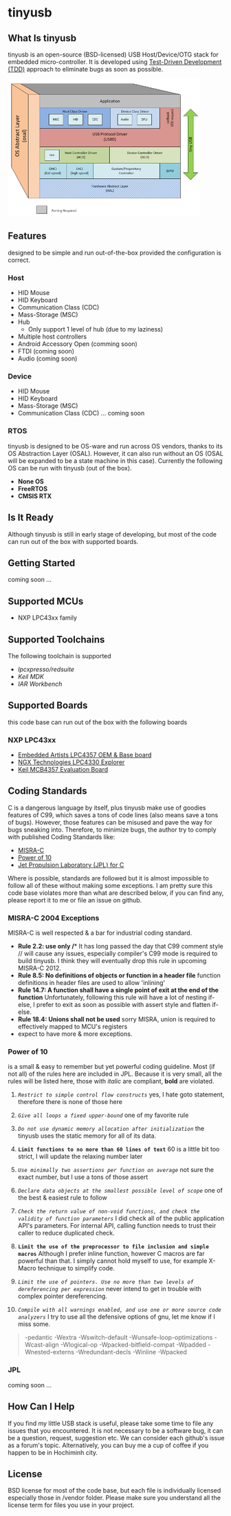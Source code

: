 # tinyusb #

## What Is tinyusb ##

tinyusb is an open-source (BSD-licensed) USB Host/Device/OTG stack for embedded micro-controller. It is developed using [Test-Driven Development (TDD)](tests/readme.md) approach to eliminate bugs as soon as possible.

![tinyusb diagram](/docs/images/what_is_tinyusb.png)

## Features ##

designed to be simple and run out-of-the-box provided the configuration is correct.

### Host ###

- HID Mouse
- HID Keyboard
- Communication Class (CDC)
- Mass-Storage (MSC)
- Hub
    - Only support 1 level of hub (due to my laziness)
- Multiple host controllers
- Android Accessory Open (comming soon)
- FTDI (coming soon)
- Audio (coming soon)


### Device ###

- HID Mouse
- HID Keyboard
- Mass-Storage (MSC)
- Communication Class (CDC) ... coming soon

### RTOS ###

tinyusb is designed to be OS-ware and run across OS vendors, thanks to its OS Abstraction Layer (OSAL). However, it can also run without an OS (OSAL will be expanded to be a state machine in this case). Currently the following OS can be run with tinyusb (out of the box).

- **None OS**
- **FreeRTOS**
- **CMSIS RTX**

## Is It Ready ##

Although tinyusb is still in early stage of developing, but most of the code can run out of the box with supported boards.

## Getting Started ##

coming soon ...

## Supported MCUs ##

- NXP LPC43xx family

## Supported Toolchains ##

The following toolchain is supported

- *lpcxpresso/redsuite*
- *Keil MDK*
- *IAR Workbench*

## Supported Boards ##

this code base can run out of the box with the following boards

### NXP LPC43xx ###

- [Embedded Artists LPC4357 OEM & Base board](http://www.embeddedartists.com/products/kits/lpc4357_kit.php)
- [NGX Technologies LPC4330 Explorer](http://shop.ngxtechnologies.com/product_info.php?products_id=104)
- [Keil MCB4357 Evaluation Board](http://www.keil.com/mcb4300)

## Coding Standards ##

C is a dangerous language by itself, plus tinyusb make use of goodies features of C99, which saves a tons of code lines (also means save a tons of bugs). However, those features can be misused and pave the way for bugs sneaking into. Therefore, to minimize bugs, the author try to comply with published Coding Standards like:

- [MISRA-C](http://www.misra-c.com/Activities/MISRAC/tabid/160/Default.aspx)
- [Power of 10](http://spinroot.com/p10/)
- [Jet Propulsion Laboratory (JPL) for C](http://lars-lab.jpl.nasa.gov)

Where is possible, standards are followed but it is almost impossible to follow all of these without making some exceptions. I am pretty sure this code base violates more than what are described below, if you can find any, please report it to me or file an issue on github.

### MISRA-C 2004 Exceptions ###

MISRA-C is well respected & a bar for industrial coding standard. 

- **Rule 2.2: use only /*** It has long passed the day that C99 comment style // will cause any issues, especially compiler's C99 mode is required to build tinyusb. I think they will eventually drop this rule in upcoming MISRA-C 2012.
- **Rule 8.5: No definitions of objects or function in a header file**  function definitions in header files are used to allow 'inlining'
- **Rule 14.7: A function shall have a single point of exit at the end of the function** Unfortunately, following this rule will have a lot of nesting if-else, I prefer to exit as soon as possible with assert style and flatten if-else.
- **Rule 18.4: Unions shall not be used** sorry MISRA, union is required to effectively mapped to MCU's registers
- expect to have more & more exceptions.

### Power of 10 ###

is a small & easy to remember but yet powerful coding guideline. Most (if not all) of the rules here are included in JPL. Because it is very small, all the rules will be listed here, those with *italic* are compliant, **bold** are violated. 

1. *`Restrict to simple control flow constructs`* 
yes, I hate goto statement, therefore there is none of those here

2. *`Give all loops a fixed upper-bound`* 
one of my favorite rule

3. *`Do not use dynamic memory allocation after initialization`* 
the tinyusb uses the static memory for all of its data.

4. **`Limit functions to no more than 60 lines of text`** 
60 is a little bit too strict, I will update the relaxing number later

5. *`Use minimally two assertions per function on average`* 
not sure the exact number, but I use a tons of those assert

6. *`Declare data objects at the smallest possible level of scope`* 
one of the best & easiest rule to follow

7. *`Check the return value of non-void functions, and check the validity of function parameters`* 
I did check all of the public application API's parameters. For internal API, calling function needs to trust their caller to reduce duplicated check.

8. **`Limit the use of the preprocessor to file inclusion and simple macros`** 
Although I prefer inline function, however C macros are far powerful than that. I simply cannot hold myself to use, for example X-Macro technique to simplify code.

9. *`Limit the use of pointers. Use no more than two levels of dereferencing per expression`* 
never intend to get in trouble with complex pointer dereferencing.

10. *`Compile with all warnings enabled, and use one or more source code analyzers`* 
I try to use all the defensive options of gnu, let me know if I miss some.
>-pedantic -Wextra -Wswitch-default -Wunsafe-loop-optimizations -Wcast-align -Wlogical-op -Wpacked-bitfield-compat -Wpadded -Wnested-externs -Wredundant-decls -Winline -Wpacked

### JPL ###

coming soon ...

## How Can I Help ##

If you find my little USB stack is useful, please take some time to file any issues that you encountered. It is not necessary to be a software bug, it can be a question, request, suggestion etc. We can consider each github's issue as a forum's topic. Alternatively, you can buy me a cup of coffee if you happen to be in Hochiminh city.

## License ##

BSD license for most of the code base, but each file is individually licensed especially those in /vendor folder. Please make sure you understand all the license term for files you use in your project.

